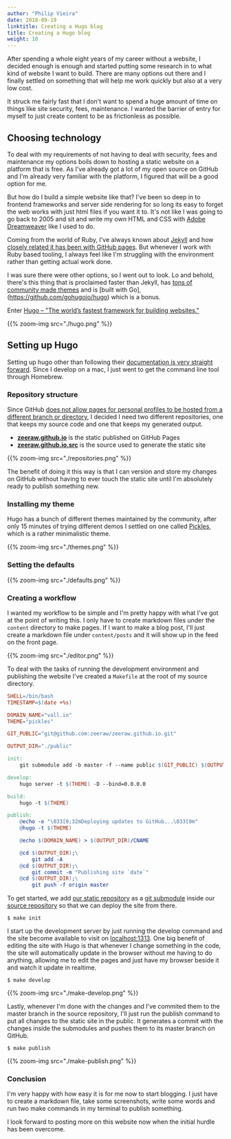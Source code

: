 ```yaml
---
author: "Philip Vieira"
date: 2018-09-19
linktitle: Creating a Hugo blog
title: Creating a Hugo blog
weight: 10
---
```


After spending a whole eight years of my career without a website,
I decided enough is enough and started putting some research in to what kind of website I want to build. There are many options out there and I finally settled on something that will help me work quickly but also at a very low cost.

It struck me fairly fast that I don't want to spend a huge amount of time on things like site security, fees, maintenance. I wanted the barrier of entry for myself to just create content to be as frictionless as possible.

## Choosing technology
To deal with my requirements of not having to deal with security, fees and maintenance my options boils down to hosting a static website on a platform that is free. As I've already got a lot of my open source on GitHub and I'm already very familiar with the platform, I figured that will be a good option for me.

But how do I build a simple website like that? I've been so deep in to frontend frameworks and server side rendering for so long its easy to forget the web works with just html files if you want it to. It's not like I was going to go back to 2005 and sit and write my own HTML and CSS with [Adobe Dreamweaver](https://www.adobe.com/se/products/dreamweaver.html) like I used to do.

Coming from the world of Ruby, I've always known about [Jekyll](https://jekyllrb.com/) and how [closely related it has been with GitHub pages](https://help.github.com/articles/using-jekyll-as-a-static-site-generator-with-github-pages/). But whenever I work with Ruby based tooling, I always feel like I'm struggling with the environment rather than getting actual work done.

I was sure there were other options, so I went out to look. Lo and behold, there's this thing that is proclaimed faster than Jekyll, has [tons of community made themes](https://themes.gohugo.io/) and is [built with Go],(https://github.com/gohugoio/hugo) which is a bonus.

Enter [Hugo – "The world’s fastest framework for building websites."](https://gohugo.io/)


{{% zoom-img src="./hugo.png" %}}

## Setting up Hugo
Setting up hugo other than following their [documentation is very straight forward](https://gohugo.io/getting-started/quick-start/). Since I develop on a mac, I just went to get the command line tool through Homebrew.

### Repository structure
Since GitHub [does not allow pages for personal profiles to be hosted from a different branch or directory](https://help.github.com/articles/configuring-a-publishing-source-for-github-pages/), I decided I need two different repositories, one that keeps my source code and one that keeps my generated output.

- **[zeeraw.github.io](https://github.com/zeeraw/zeeraw.github.io)** is the static published on GitHub Pages
- **[zeeraw.github.io.src](https://github.com/zeeraw/zeeraw.github.io.src)** is the source used to generate the static site

{{% zoom-img src="./repositories.png" %}}

The benefit of doing it this way is that I can version and store my changes on GitHub without having to ever touch the static site until I'm absolutely ready to publish something new.

### Installing my theme
Hugo has a bunch of different themes maintained by the community, after only 15 minutes of trying different demos I settled on one called [Pickles](https://themes.gohugo.io/hugo_theme_pickles/), which is a rather minimalistic theme.

{{% zoom-img src="./themes.png" %}}

### Setting the defaults
{{% zoom-img src="./defaults.png" %}}

### Creating a workflow
I wanted my workflow to be simple and I'm pretty happy with what I've got at the point of writing this. I only have to create markdown files under the `content` directory to make pages. If I want to make a blog post, I'll just create a markdown file under `content/posts` and it will show up in the feed on the front page.

{{% zoom-img src="./editor.png" %}}

To deal with the tasks of running the development environment and publishing the website I've created a `Makefile` at the root of my source directory.

```makefile
SHELL=/bin/bash
TIMESTAMP=$(date +%s)

DOMAIN_NAME="vall.in"
THEME="pickles"

GIT_PUBLIC="git@github.com:zeeraw/zeeraw.github.io.git"

OUTPUT_DIR="./public"

init:
	git submodule add -b master -f --name public $(GIT_PUBLIC) $(OUTPUT_DIR)

develop:
	hugo server -t $(THEME) -D --bind=0.0.0.0

build:
	hugo -t $(THEME)

publish:
	@echo -e "\033[0;32mDeploying updates to GitHub...\033[0m"
	@hugo -t $(THEME)

	@echo $(DOMAIN_NAME) > $(OUTPUT_DIR)/CNAME

	@cd $(OUTPUT_DIR);\
		git add -A
	@cd $(OUTPUT_DIR);\
		git commit -m "Publishing site `date`"
	@cd $(OUTPUT_DIR);\
		git push -f origin master

```

To get started, we add [our static repository](https://github.com/zeeraw/zeeraw.github.io) as a [git submodule](https://git-scm.com/book/en/v2/Git-Tools-Submodules) inside our [source repository](https://github.com/zeeraw/zeeraw.github.io.src) so that we can deploy the site from there.

```
$ make init
```

I start up the development server by just running the develop command and the site become available to visit on [localhost:1313](http://localhost:1313). One big benefit of editing the site with Hugo is that whenever I change something in the code, the site will automatically update in the browser without me having to do anything, allowing me to edit the pages and just have my browser beside it and watch it update in realtime.

```
$ make develop
```

{{% zoom-img src="./make-develop.png" %}}

Lastly, whenever I'm done with the changes and I've commited them to the master branch in the source repository, I'll just run the publish command to put all changes to the static site in the public. It generates a commit with the changes inside the submodules and pushes them to its master branch on GitHub.

```
$ make publish
```

{{% zoom-img src="./make-publish.png" %}}

### Conclusion
I'm very happy with how easy it is for me now to start blogging. I just have to create a markdown file, take some screenshots, write some words and run two make commands in my terminal to publish something.

I look forward to posting more on this website now when the initial hurdle has been overcome.

